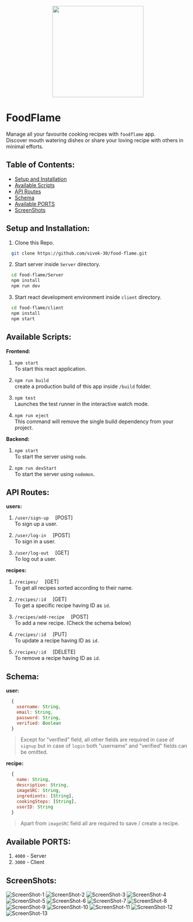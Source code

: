 <!-- Header Logo -->
<p align="center">
  <img src="./client/src/assets/FoodFlame-logo.png" height="250" width="250" />
</p>

# FoodFlame
Manage all your favourite cooking recipes with `foodflame` app.  
Discover mouth watering dishes or share your loving recipe with others in minimal efforts.

## Table of Contents:
- [Setup and Installation](#setup-and-installation)  
- [Available Scripts](#available-scripts)  
- [API Routes](#api-routes)  
- [Schema](#schema)  
- [Available PORTS](#available-ports)
- [ScreenShots](#screenshots)

<a name="setup-and-installation"></a>

## Setup and Installation:
  1. Clone this Repo.
  ```bash
    git clone https://github.com/vivek-30/food-flame.git
  ```
  2. Start server inside `Server` directory.
  ```bash
    cd food-flame/Server
    npm install
    npm run dev
  ```
  3. Start react development environment inside `client` directory.
  ```bash
    cd food-flame/client
    npm install
    npm start
  ```

<a name="available-scripts"></a>

## Available Scripts:
__Frontend:__
  1. `npm start`  
  To start this react application.

  2. `npm run build`  
  create a production build of this app inside `/build` folder.

  3. `npm test`  
  Launches the test runner in the interactive watch mode.

  4. `npm run eject`  
  This command will remove the single build dependency from your project.

__Backend:__
  1. `npm start`  
  To start the server using `node`.

  2. `npm run devStart`  
  To start the server using `nodemon`.

<a name="api-routes"></a>

## API Routes:
__users:__
  1. `/user/sign-up` &emsp;[POST]  
  To sign up a user.

  2. `/user/log-in` &emsp;[POST]  
  To sign in a user.
  
  3. `/user/log-out` &emsp;[GET]   
  To log out a user.

__recipes:__

  1. `/recipes/` &emsp;[GET]  
  To get all recipes sorted according to their name.

  2. `/recipes/:id` &emsp;[GET]  
  To get a specific recipe having ID as `id`.

  3. `/recipes/add-recipe` &emsp;[POST]  
  To add a new recipe. (Check the schema below)

  4. `/recipes/:id` &emsp;[PUT]  
  To update a recipe having ID as `id`.

  5. `/recipes/:id` &emsp;[DELETE]  
  To remove a recipe having ID as `id`.

<a name="schema"></a>

## Schema:
__user:__
  ```js
    {
      username: String,
      email: String,
      password: String,
      verified: Boolean
    }
  ```
> Except for "verified" field, all other fields are required in case of `signup` but in case of `login` both "username" and "verified" fields can be omitted.

__recipe:__
  ```js
    {
      name: String,
      description: String,
      imageSRC: String,
      ingredients: [String],
      cookingSteps: [String],
      userID: String
    }
  ```
> Apart from `imageSRC` field all are required to save / create a recipe.

<a name="available-ports"></a>

## Available PORTS:
  1. `4000` - Server
  2. `3000` - Client

<a name="screenshots"></a>

## ScreenShots:
![ScreenShot-1](./Screenshots/Screenshot-1.jpg)
![ScreenShot-2](./Screenshots/Screenshot-2.jpg)
![ScreenShot-3](./Screenshots/Screenshot-3.jpg)
![ScreenShot-4](./Screenshots/Screenshot-4.jpg)
![ScreenShot-5](./Screenshots/Screenshot-5.jpg)
![ScreenShot-6](./Screenshots/Screenshot-6.jpg)
![ScreenShot-7](./Screenshots/Screenshot-7.jpg)
![ScreenShot-8](./Screenshots/Screenshot-8.jpg)
![ScreenShot-9](./Screenshots/Screenshot-9.jpg)
![ScreenShot-10](./Screenshots/Screenshot-10.jpg)
![ScreenShot-11](./Screenshots/Screenshot-11.jpg)
![ScreenShot-12](./Screenshots/Screenshot-12.jpg)
![ScreenShot-13](./Screenshots/Screenshot-13.jpg)
